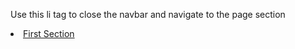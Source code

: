 Use this li tag to close the navbar and navigate to the page section
                <li data-toggle="collapse" data-target="#navbarSupportedContent"
                        aria-controls="navbarSupportedContent" aria-expanded="false"  class="close-burger drop-link"><a class="dropdown-item" href="#first" >First Section</a></li>